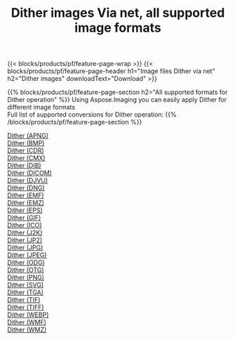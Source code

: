 ﻿---
title: Dither images Via net, all supported image formats 
weight: 3920
url: /net/dither 
lang: en
langdirlevel: 2
locales: zh-hans,ja,it,ru,de,es,fr,nl,id,lt,pl,pt,vi,tr,ko,zh-hant,ar,hi,th,sv,cs,uk,he
description: Using Aspose.Imaging you can easily Dither images Via net
---

{{< blocks/products/pf/feature-page-wrap >}}
{{< blocks/products/pf/feature-page-header h1="Image files Dither via net" h2="Dither images" downloadText="Download" >}}


{{% blocks/products/pf/feature-page-section  h2="All supported formats for Dither operation" %}}
Using Aspose.Imaging you can easily apply Dither for different image formats
<br/>
Full list of supported conversions for Dither operation:
{{% /blocks/products/pf/feature-page-section %}}
<div class="container-fluid productfamilypage bg-gray">
    <div class="convertypes bg-gray agp-content section">
        <div class="container">
		<div class="row other-converters">
		    <div class='col-md-2 other-converter remove-lp remove-rp'><a href="/imaging/net/dither/apng" >Dither (APNG)</a></div><div class='col-md-2 other-converter remove-lp remove-rp'><a href="/imaging/net/dither/bmp" >Dither (BMP)</a></div><div class='col-md-2 other-converter remove-lp remove-rp'><a href="/imaging/net/dither/cdr" >Dither (CDR)</a></div><div class='col-md-2 other-converter remove-lp remove-rp'><a href="/imaging/net/dither/cmx" >Dither (CMX)</a></div><div class='col-md-2 other-converter remove-lp remove-rp'><a href="/imaging/net/dither/dib" >Dither (DIB)</a></div><div class='col-md-2 other-converter remove-lp remove-rp'><a href="/imaging/net/dither/dicom" >Dither (DICOM)</a></div><div class='col-md-2 other-converter remove-lp remove-rp'><a href="/imaging/net/dither/djvu" >Dither (DJVU)</a></div><div class='col-md-2 other-converter remove-lp remove-rp'><a href="/imaging/net/dither/dng" >Dither (DNG)</a></div><div class='col-md-2 other-converter remove-lp remove-rp'><a href="/imaging/net/dither/emf" >Dither (EMF)</a></div><div class='col-md-2 other-converter remove-lp remove-rp'><a href="/imaging/net/dither/emz" >Dither (EMZ)</a></div><div class='col-md-2 other-converter remove-lp remove-rp'><a href="/imaging/net/dither/eps" >Dither (EPS)</a></div><div class='col-md-2 other-converter remove-lp remove-rp'><a href="/imaging/net/dither/gif" >Dither (GIF)</a></div><div class='col-md-2 other-converter remove-lp remove-rp'><a href="/imaging/net/dither/ico" >Dither (ICO)</a></div><div class='col-md-2 other-converter remove-lp remove-rp'><a href="/imaging/net/dither/j2k" >Dither (J2K)</a></div><div class='col-md-2 other-converter remove-lp remove-rp'><a href="/imaging/net/dither/jp2" >Dither (JP2)</a></div><div class='col-md-2 other-converter remove-lp remove-rp'><a href="/imaging/net/dither/jpg" >Dither (JPG)</a></div><div class='col-md-2 other-converter remove-lp remove-rp'><a href="/imaging/net/dither/jpeg" >Dither (JPEG)</a></div><div class='col-md-2 other-converter remove-lp remove-rp'><a href="/imaging/net/dither/odg" >Dither (ODG)</a></div><div class='col-md-2 other-converter remove-lp remove-rp'><a href="/imaging/net/dither/otg" >Dither (OTG)</a></div><div class='col-md-2 other-converter remove-lp remove-rp'><a href="/imaging/net/dither/png" >Dither (PNG)</a></div><div class='col-md-2 other-converter remove-lp remove-rp'><a href="/imaging/net/dither/svg" >Dither (SVG)</a></div><div class='col-md-2 other-converter remove-lp remove-rp'><a href="/imaging/net/dither/tga" >Dither (TGA)</a></div><div class='col-md-2 other-converter remove-lp remove-rp'><a href="/imaging/net/dither/tif" >Dither (TIF)</a></div><div class='col-md-2 other-converter remove-lp remove-rp'><a href="/imaging/net/dither/tiff" >Dither (TIFF)</a></div><div class='col-md-2 other-converter remove-lp remove-rp'><a href="/imaging/net/dither/webp" >Dither (WEBP)</a></div><div class='col-md-2 other-converter remove-lp remove-rp'><a href="/imaging/net/dither/wmf" >Dither (WMF)</a></div><div class='col-md-2 other-converter remove-lp remove-rp'><a href="/imaging/net/dither/wmz" >Dither (WMZ)</a></div>
                </div>
        </div>
    </div>
</div>
<br/>
